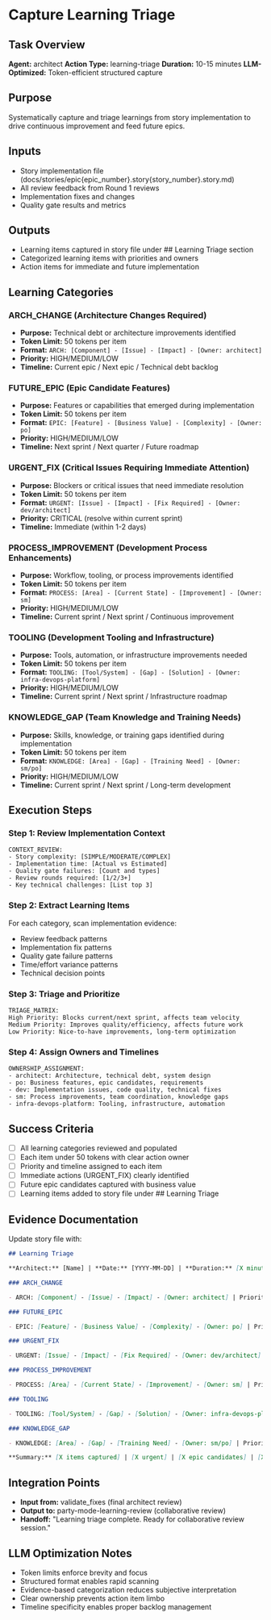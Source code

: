# Capture Learning Triage

## Task Overview

**Agent:** architect
**Action Type:** learning-triage
**Duration:** 10-15 minutes
**LLM-Optimized:** Token-efficient structured capture

## Purpose

Systematically capture and triage learnings from story implementation to drive continuous improvement and feed future epics.

## Inputs

- Story implementation file (docs/stories/epic{epic_number}.story{story_number}.story.md)
- All review feedback from Round 1 reviews
- Implementation fixes and changes
- Quality gate results and metrics

## Outputs

- Learning items captured in story file under ## Learning Triage section
- Categorized learning items with priorities and owners
- Action items for immediate and future implementation

## Learning Categories

### ARCH_CHANGE (Architecture Changes Required)

- **Purpose:** Technical debt or architecture improvements identified
- **Token Limit:** 50 tokens per item
- **Format:** `ARCH: [Component] - [Issue] - [Impact] - [Owner: architect]`
- **Priority:** HIGH/MEDIUM/LOW
- **Timeline:** Current epic / Next epic / Technical debt backlog

### FUTURE_EPIC (Epic Candidate Features)

- **Purpose:** Features or capabilities that emerged during implementation
- **Token Limit:** 50 tokens per item
- **Format:** `EPIC: [Feature] - [Business Value] - [Complexity] - [Owner: po]`
- **Priority:** HIGH/MEDIUM/LOW
- **Timeline:** Next sprint / Next quarter / Future roadmap

### URGENT_FIX (Critical Issues Requiring Immediate Attention)

- **Purpose:** Blockers or critical issues that need immediate resolution
- **Token Limit:** 50 tokens per item
- **Format:** `URGENT: [Issue] - [Impact] - [Fix Required] - [Owner: dev/architect]`
- **Priority:** CRITICAL (resolve within current sprint)
- **Timeline:** Immediate (within 1-2 days)

### PROCESS_IMPROVEMENT (Development Process Enhancements)

- **Purpose:** Workflow, tooling, or process improvements identified
- **Token Limit:** 50 tokens per item
- **Format:** `PROCESS: [Area] - [Current State] - [Improvement] - [Owner: sm]`
- **Priority:** HIGH/MEDIUM/LOW
- **Timeline:** Current sprint / Next sprint / Continuous improvement

### TOOLING (Development Tooling and Infrastructure)

- **Purpose:** Tools, automation, or infrastructure improvements needed
- **Token Limit:** 50 tokens per item
- **Format:** `TOOLING: [Tool/System] - [Gap] - [Solution] - [Owner: infra-devops-platform]`
- **Priority:** HIGH/MEDIUM/LOW
- **Timeline:** Current sprint / Next sprint / Infrastructure roadmap

### KNOWLEDGE_GAP (Team Knowledge and Training Needs)

- **Purpose:** Skills, knowledge, or training gaps identified during implementation
- **Token Limit:** 50 tokens per item
- **Format:** `KNOWLEDGE: [Area] - [Gap] - [Training Need] - [Owner: sm/po]`
- **Priority:** HIGH/MEDIUM/LOW
- **Timeline:** Current sprint / Next sprint / Long-term development

## Execution Steps

### Step 1: Review Implementation Context

```
CONTEXT_REVIEW:
- Story complexity: [SIMPLE/MODERATE/COMPLEX]
- Implementation time: [Actual vs Estimated]
- Quality gate failures: [Count and types]
- Review rounds required: [1/2/3+]
- Key technical challenges: [List top 3]
```

### Step 2: Extract Learning Items

For each category, scan implementation evidence:

- Review feedback patterns
- Implementation fix patterns
- Quality gate failure patterns
- Time/effort variance patterns
- Technical decision points

### Step 3: Triage and Prioritize

```
TRIAGE_MATRIX:
High Priority: Blocks current/next sprint, affects team velocity
Medium Priority: Improves quality/efficiency, affects future work
Low Priority: Nice-to-have improvements, long-term optimization
```

### Step 4: Assign Owners and Timelines

```
OWNERSHIP_ASSIGNMENT:
- architect: Architecture, technical debt, system design
- po: Business features, epic candidates, requirements
- dev: Implementation issues, code quality, technical fixes
- sm: Process improvements, team coordination, knowledge gaps
- infra-devops-platform: Tooling, infrastructure, automation
```

## Success Criteria

- [ ] All learning categories reviewed and populated
- [ ] Each item under 50 tokens with clear action owner
- [ ] Priority and timeline assigned to each item
- [ ] Immediate actions (URGENT_FIX) clearly identified
- [ ] Future epic candidates captured with business value
- [ ] Learning items added to story file under ## Learning Triage

## Evidence Documentation

Update story file with:

```markdown
## Learning Triage

**Architect:** [Name] | **Date:** [YYYY-MM-DD] | **Duration:** [X minutes]

### ARCH_CHANGE

- ARCH: [Component] - [Issue] - [Impact] - [Owner: architect] | Priority: [HIGH/MEDIUM/LOW] | Timeline: [Current/Next/Backlog]

### FUTURE_EPIC

- EPIC: [Feature] - [Business Value] - [Complexity] - [Owner: po] | Priority: [HIGH/MEDIUM/LOW] | Timeline: [Next/Quarter/Future]

### URGENT_FIX

- URGENT: [Issue] - [Impact] - [Fix Required] - [Owner: dev/architect] | Priority: CRITICAL | Timeline: Immediate

### PROCESS_IMPROVEMENT

- PROCESS: [Area] - [Current State] - [Improvement] - [Owner: sm] | Priority: [HIGH/MEDIUM/LOW] | Timeline: [Current/Next/Continuous]

### TOOLING

- TOOLING: [Tool/System] - [Gap] - [Solution] - [Owner: infra-devops-platform] | Priority: [HIGH/MEDIUM/LOW] | Timeline: [Current/Next/Infrastructure]

### KNOWLEDGE_GAP

- KNOWLEDGE: [Area] - [Gap] - [Training Need] - [Owner: sm/po] | Priority: [HIGH/MEDIUM/LOW] | Timeline: [Current/Next/Long-term]

**Summary:** [X items captured] | [X urgent] | [X epic candidates] | [X process improvements]
```

## Integration Points

- **Input from:** validate_fixes (final architect review)
- **Output to:** party-mode-learning-review (collaborative review)
- **Handoff:** "Learning triage complete. Ready for collaborative review session."

## LLM Optimization Notes

- Token limits enforce brevity and focus
- Structured format enables rapid scanning
- Evidence-based categorization reduces subjective interpretation
- Clear ownership prevents action item limbo
- Timeline specificity enables proper backlog management
